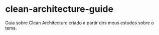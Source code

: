 # clean-architecture-guide
Guia sobre Clean Architecture criado a partir dos meus estudos sobre o tema.
